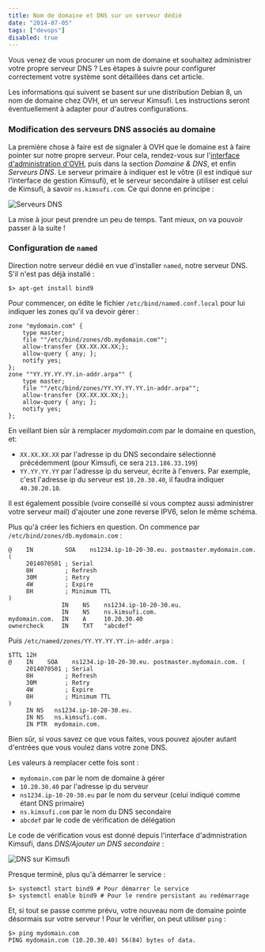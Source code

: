 ```yaml
---
title: Nom de domaine et DNS sur un serveur dédié
date: "2014-07-05"
tags: ["devops"]
disabled: true
---
```


Vous venez de vous procurer un nom de domaine et souhaitez administrer votre propre serveur DNS&nbsp;? Les étapes à suivre pour configurer correctement votre système sont détaillées dans cet article.

Les informations qui suivent se basent sur une distribution Debian 8, un nom de domaine chez OVH, et un serveur Kimsufi. Les instructions seront éventuellement à adapter pour d'autres configurations.

### Modification des serveurs DNS associés au domaine

La première chose à faire est de signaler à OVH que le domaine est à faire pointer sur notre propre serveur. Pour cela, rendez-vous sur l'[interface d'administration d'OVH][1], puis dans la section *Domaine & DNS*, et enfin *Serveurs DNS*. Le serveur primaire à indiquer est le vôtre (il est indiqué sur l'interface de gestion Kimsufi), et le serveur secondaire à utiliser est celui de Kimsufi, à savoir `ns.kimsufi.com`. Ce qui donne en principe&nbsp;:

![Serveurs DNS](/static/images/articles/ovh_dns.png)

La mise à jour peut prendre un peu de temps. Tant mieux, on va pouvoir passer à la suite&nbsp;!

### Configuration de `named`

Direction notre serveur dédié en vue d'installer `named`, notre serveur DNS. S'il n'est pas déjà installé&nbsp;:

    $> apt-get install bind9

Pour commencer, on édite le fichier `/etc/bind/named.conf.local` pour lui indiquer les zones qu'il va devoir gérer&nbsp;:

    zone "mydomain.com" {
	    type master;
	    file ""/etc/bind/zones/db.mydomain.com"";
	    allow-transfer {XX.XX.XX.XX;};
    	allow-query { any; };
	    notify yes;
    };
    zone ""YY.YY.YY.YY.in-addr.arpa"" {
	    type master;
	    file ""/etc/bind/zones/YY.YY.YY.YY.in-addr.arpa"";
	    allow-transfer {XX.XX.XX.XX;};
    	allow-query { any; };
	    notify yes;
    };

En veillant bien sûr à remplacer *mydomain.com* par le domaine en question, et:

* `XX.XX.XX.XX` par l'adresse ip du DNS secondaire sélectionné précédemment (pour Kimsufi, ce sera `213.186.33.199`)
* `YY.YY.YY.YY` par l'adresse ip du serveur, écrite à l'envers. Par exemple, c'est l'adresse ip du serveur est `10.20.30.40`, il faudra indiquer `40.30.20.10`.

Il est également possible (voire conseillé si vous comptez aussi administrer votre serveur mail) d'ajouter une zone reverse IPV6, selon le même schéma.

Plus qu'à créer les fichiers en question. On commence par `/etc/bind/zones/db.mydomain.com`&nbsp;:

    @    IN         SOA    ns1234.ip-10-20-30.eu. postmaster.mydomain.com. (
         2014070501 ; Serial
         8H         ; Refresh
         30M        ; Retry
         4W         ; Expire
         8H         ; Minimum TTL
    )
                   IN    NS    ns1234.ip-10-20-30.eu.
                   IN    NS    ns.kimsufi.com.
    mydomain.com.  IN    A     10.20.30.40
    ownercheck     IN    TXT   "abcdef"

Puis `/etc/named/zones/YY.YY.YY.YY.in-addr.arpa`&nbsp;:

    $TTL 12H
    @    IN    SOA    ns1234.ip-10-20-30.eu. postmaster.mydomain.com. (
         2014070501 ; Serial
         8H         ; Refresh
         30M        ; Retry
         4W         ; Expire
         8H         ; Minimum TTL
    )
         IN NS   ns1234.ip-10-20-30.eu.
         IN NS   ns.kimsufi.com.
         IN PTR  mydomain.com.

Bien sûr, si vous savez ce que vous faites, vous pouvez ajouter autant d'entrées que vous voulez dans votre zone DNS.

Les valeurs à remplacer cette fois sont&nbsp;:

* `mydomain.com` par le nom de domaine à gérer
* `10.20.30.40` par l'adresse ip du serveur
* `ns1234.ip-10-20-30.eu` par le nom du serveur (celui indiqué comme étant DNS primaire)
* `ns.kimsufi.com` par le nom du DNS secondaire
* `abcdef` par le code de vérification de délégation

Le code de vérification vous est donné depuis l'interface d'admnistration Kimsufi, dans *DNS/Ajouter un DNS secondaire*&nbsp;:

![DNS sur Kimsufi](/static/images/articles/kimsufi_dns.png)

Presque terminé, plus qu'à démarrer le service&nbsp;:

    $> systemctl start bind9 # Pour démarrer le service
    $> systemctl enable bind9 # Pour le rendre persistant au redémarrage

Et, si tout se passe comme prévu, votre nouveau nom de domaine pointe désormais sur votre serveur&nbsp;! Pour le vérifier, on peut utiliser `ping`&nbsp;:

    $> ping mydomain.com
    PING mydomain.com (10.20.30.40) 56(84) bytes of data.

  [1]: https://www.ovh.com/manager
